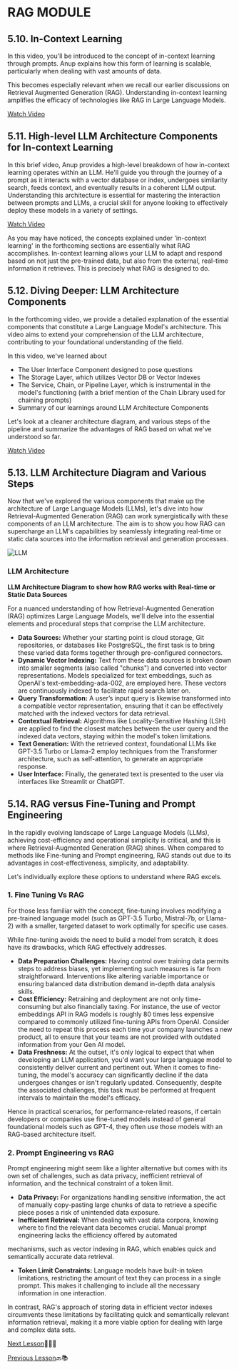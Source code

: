 # RAG MODULE

## 5.10. In-Context Learning

In this video, you'll be introduced to the concept of in-context learning through prompts. Anup explains how this form of learning is scalable, particularly when dealing with vast amounts of data.

This becomes especially relevant when we recall our earlier discussions on Retrieval Augmented Generation (RAG). Understanding in-context learning amplifies the efficacy of technologies like RAG in Large Language Models.

[Watch Video](https://youtu.be/OXZQBXBvOR4?t=284)

## 5.11. High-level LLM Architecture Components for In-context Learning

In this brief video, Anup provides a high-level breakdown of how in-context learning operates within an LLM. He'll guide you through the journey of a prompt as it interacts with a vector database or index, undergoes similarity search, feeds context, and eventually results in a coherent LLM output. Understanding this architecture is essential for mastering the interaction between prompts and LLMs, a crucial skill for anyone looking to effectively deploy these models in a variety of settings.

[Watch Video](https://youtu.be/OXZQBXBvOR4?t=595)

As you may have noticed, the concepts explained under 'in-context learning' in the forthcoming sections are essentially what RAG accomplishes. In-context learning allows your LLM to adapt and respond based on not just the pre-trained data, but also from the external, real-time information it retrieves. This is precisely what RAG is designed to do.

## 5.12. Diving Deeper: LLM Architecture Components

In the forthcoming video, we provide a detailed explanation of the essential components that constitute a Large Language Model's architecture. This video aims to extend your comprehension of the LLM architecture, contributing to your foundational understanding of the field.

In this video, we've learned about

- The User Interface Component designed to pose questions
- The Storage Layer, which utilizes Vector DB or Vector Indexes
- The Service, Chain, or Pipeline Layer, which is instrumental in the model's functioning (with a brief mention of the Chain Library used for chaining prompts)
- Summary of our learnings around LLM Architecture Components

Let's look at a cleaner architecture diagram, and various steps of the pipeline and summarize the advantages of RAG based on what we've understood so far.

[Watch Video](https://youtu.be/OXZQBXBvOR4?t=704)

## 5.13. LLM Architecture Diagram and Various Steps

Now that we've explored the various components that make up the architecture of Large Language Models (LLMs), let's dive into how Retrieval-Augmented Generation (RAG) can work synergistically with these components of an LLM architecture. The aim is to show you how RAG can supercharge an LLM's capabilities by seamlessly integrating real-time or static data sources into the information retrieval and generation processes.

![LLM](../images/image3.png)

### LLM Architecture

**LLM Architecture Diagram to show how RAG works with Real-time or Static Data Sources**

For a nuanced understanding of how Retrieval-Augmented Generation (RAG) optimizes Large Language Models, we'll delve into the essential elements and procedural steps that comprise the LLM architecture.

- **Data Sources:** Whether your starting point is cloud storage, Git repositories, or databases like PostgreSQL, the first task is to bring these varied data forms together through pre-configured connectors.
- **Dynamic Vector Indexing:** Text from these data sources is broken down into smaller segments (also called "chunks") and converted into vector representations. Models specialized for text embeddings, such as OpenAI's text-embedding-ada-002, are employed here. These vectors are continuously indexed to facilitate rapid search later on.
- **Query Transformation:** A user’s input query is likewise transformed into a compatible vector representation, ensuring that it can be effectively matched with the indexed vectors for data retrieval.
- **Contextual Retrieval:** Algorithms like Locality-Sensitive Hashing (LSH) are applied to find the closest matches between the user query and the indexed data vectors, staying within the model's token limitations.
- **Text Generation:** With the retrieved context, foundational LLMs like GPT-3.5 Turbo or Llama-2 employ techniques from the Transformer architecture, such as self-attention, to generate an appropriate response.
- **User Interface:** Finally, the generated text is presented to the user via interfaces like Streamlit or ChatGPT.

## 5.14. RAG versus Fine-Tuning and Prompt Engineering

In the rapidly evolving landscape of Large Language Models (LLMs), achieving cost-efficiency and operational simplicity is critical, and this is where Retrieval-Augmented Generation (RAG) shines. When compared to methods like Fine-tuning and Prompt engineering, RAG stands out due to its advantages in cost-effectiveness, simplicity, and adaptability.

Let's individually explore these options to understand where RAG excels.

### 1. Fine Tuning Vs RAG

For those less familiar with the concept, fine-tuning involves modifying a pre-trained language model (such as GPT-3.5 Turbo, Mistral-7b, or Llama-2) with a smaller, targeted dataset to work optimally for specific use cases.

While fine-tuning avoids the need to build a model from scratch, it does have its drawbacks, which RAG effectively addresses.

- **Data Preparation Challenges:** Having control over training data permits steps to address biases, yet implementing such measures is far from straightforward. Interventions like altering variable importance or ensuring balanced data distribution demand in-depth data analysis skills.
- **Cost Efficiency:** Retraining and deployment are not only time-consuming but also financially taxing. For instance, the use of vector embeddings API in RAG models is roughly 80 times less expensive compared to commonly utilized fine-tuning APIs from OpenAI. Consider the need to repeat this process each time your company launches a new product, all to ensure that your teams are not provided with outdated information from your Gen AI model.
- **Data Freshness:** At the outset, it's only logical to expect that when developing an LLM application, you'd want your large language model to consistently deliver current and pertinent out. When it comes to fine-tuning, the model's accuracy can significantly decline if the data undergoes changes or isn't regularly updated. Consequently, despite the associated challenges, this task must be performed at frequent intervals to maintain the model's efficacy.

Hence in practical scenarios, for performance-related reasons, if certain developers or companies use fine-tuned models instead of general foundational models such as GPT-4, they often use those models with an RAG-based architecture itself.

### 2. Prompt Engineering vs RAG

Prompt engineering might seem like a lighter alternative but comes with its own set of challenges, such as data privacy, inefficient retrieval of information, and the technical constraint of a token limit.

- **Data Privacy:** For organizations handling sensitive information, the act of manually copy-pasting large chunks of data to retrieve a specific piece poses a risk of unintended data exposure.
- **Inefficient Retrieval:** When dealing with vast data corpora, knowing where to find the relevant data becomes crucial. Manual prompt engineering lacks the efficiency offered by automated

 mechanisms, such as vector indexing in RAG, which enables quick and semantically accurate data retrieval.
- **Token Limit Constraints:** Language models have built-in token limitations, restricting the amount of text they can process in a single prompt. This makes it challenging to include all the necessary information in one interaction.

In contrast, RAG's approach of storing data in efficient vector indexes circumvents these limitations by facilitating quick and semantically relevant information retrieval, making it a more viable option for dealing with large and complex data sets.

[Next Lesson](../Level-6/HANDS-ON-IMPLEMENTATION-MODULE-Part-1.md)📖👣🔜

[Previous Lesson](../Level-5/LLM-Architecture-and-RAG-Part-5.md)🔙📚
